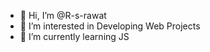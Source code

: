 - 👋 Hi, I’m @R-s-rawat
- 👀 I’m interested in Developing Web Projects
- 🌱 I’m currently learning JS

<!---
 ✨ I want to gain expertise in the Web Deveolopment  ✨ 
--->
